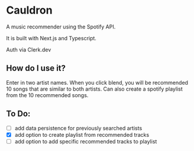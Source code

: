 # Cauldron

A music recommender using the Spotify API. 

It is built with Next.js and Typescript.

Auth via Clerk.dev

## How do I use it?

Enter in two artist names. When you click blend, you will be recommended 10 songs that are similar to both artists.
Can also create a spotify playlist from the 10 recommended songs.

## To Do:

- [ ] add data persistence for previously searched artists
- [x] add option to create playlist from recommended tracks
- [ ] add option to add specific recommended tracks to playlist 
